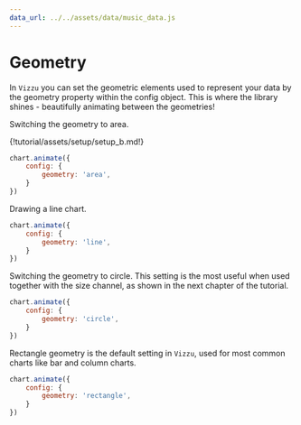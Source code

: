 ```yaml
---
data_url: ../../assets/data/music_data.js
---
```


# Geometry

In `Vizzu` you can set the geometric elements used to represent your data by the
geometry property within the config object. This is where the library shines -
beautifully animating between the geometries!

Switching the geometry to area.

<div id="tutorial_01"></div>

{!tutorial/assets/setup/setup_b.md!}

```javascript
chart.animate({
    config: {
        geometry: 'area',
    }
})
```

Drawing a line chart.

<div id="tutorial_02"></div>

```javascript
chart.animate({
    config: {
        geometry: 'line',
    }
})
```

Switching the geometry to circle. This setting is the most useful when used
together with the size channel, as shown in the next chapter of the tutorial.

<div id="tutorial_03"></div>

```javascript
chart.animate({
    config: {
        geometry: 'circle',
    }
})
```

Rectangle geometry is the default setting in `Vizzu`, used for most common
charts like bar and column charts.

<div id="tutorial_04"></div>

```javascript
chart.animate({
    config: {
        geometry: 'rectangle',
    }
})
```

<script src="../geometry.js"></script>
